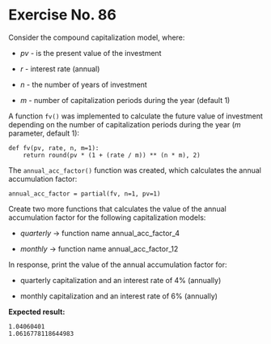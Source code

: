 # Exercise No. 86

Consider the compound capitalization model, where:

-   *pv* - is the present value of the investment

-   *r* - interest rate (annual)

-   *n* - the number of years of investment

-   *m* - number of capitalization periods during the year (default 1)

A function `fv()` was implemented to calculate the future value of investment depending on the number of capitalization periods during the year (*m* parameter, default 1):


    def fv(pv, rate, n, m=1):
        return round(pv * (1 + (rate / m)) ** (n * m), 2)


The `annual_acc_factor()` function was created, which calculates the annual accumulation factor:


    annual_acc_factor = partial(fv, n=1, pv=1)


Create two more functions that calculates the value of the annual accumulation factor for the following capitalization models:

-   *quarterly* -> function name annual_acc_factor_4

-   *monthly* -> function name annual_acc_factor_12

In response, print the value of the annual accumulation factor for:

-   quarterly capitalization and an interest rate of 4% (annually)

-   monthly capitalization and an interest rate of 6% (annually)


**Expected result:**


    1.04060401
    1.0616778118644983